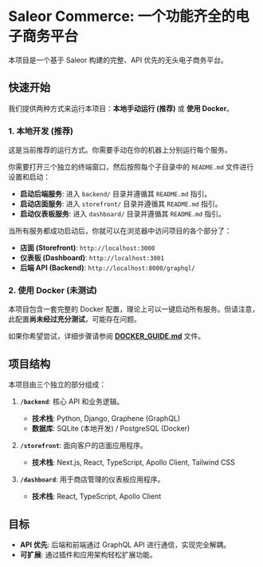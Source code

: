 # Saleor Commerce: 一个功能齐全的电子商务平台

本项目是一个基于 Saleor 构建的完整、API 优先的无头电子商务平台。

## 快速开始

我们提供两种方式来运行本项目：**本地手动运行 (推荐)** 或 **使用 Docker**。

### 1. 本地开发 (推荐)

这是当前推荐的运行方式。你需要手动在你的机器上分别运行每个服务。

你需要打开三个独立的终端窗口，然后按照每个子目录中的 `README.md` 文件进行设置和启动：

*   **启动后端服务**: 进入 `backend/` 目录并遵循其 `README.md` 指引。
*   **启动店面服务**: 进入 `storefront/` 目录并遵循其 `README.md` 指引。
*   **启动仪表板服务**: 进入 `dashboard/` 目录并遵循其 `README.md` 指引。

当所有服务都成功启动后，你就可以在浏览器中访问项目的各个部分了：

*   **店面 (Storefront)**: `http://localhost:3000`
*   **仪表板 (Dashboard)**: `http://localhost:3001`
*   **后端 API (Backend)**: `http://localhost:8000/graphql/`

### 2. 使用 Docker (未测试)

本项目包含一套完整的 Docker 配置，理论上可以一键启动所有服务。但请注意，此配置**尚未经过充分测试**，可能存在问题。

如果你希望尝试，详细步骤请参阅 **[DOCKER_GUIDE.md](./DOCKER_GUIDE.md)** 文件。

## 项目结构

本项目由三个独立的部分组成：

1.  **`/backend`**: 核心 API 和业务逻辑。
    *   **技术栈**: Python, Django, Graphene (GraphQL)
    *   **数据库**: SQLite (本地开发) / PostgreSQL (Docker)

2.  **`/storefront`**: 面向客户的店面应用程序。
    *   **技术栈**: Next.js, React, TypeScript, Apollo Client, Tailwind CSS

3.  **`/dashboard`**: 用于商店管理的仪表板应用程序。
    *   **技术栈**: React, TypeScript, Apollo Client

## 目标

*   **API 优先**: 后端和前端通过 GraphQL API 进行通信，实现完全解耦。
*   **可扩展**: 通过插件和应用架构轻松扩展功能。
